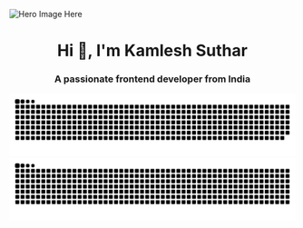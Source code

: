 ![Hero Image Here](https://assets.digitalocean.com/articles/alligator/boo.svg)
<h1 align="center">Hi 👋, I'm Kamlesh Suthar</h1>
<h3 align="center">A passionate frontend developer from India</h3>

<picture align="center">
  <source
    media="(prefers-color-scheme: dark)"
    srcset="https://raw.githubusercontent.com/platane/snk/output/github-contribution-grid-snake-dark.svg"
  />
  <source
    media="(prefers-color-scheme: light)"
    srcset="https://raw.githubusercontent.com/platane/snk/output/github-contribution-grid-snake.svg"
  />
  <img
    alt="github contribution grid snake animation"
    src="https://raw.githubusercontent.com/platane/snk/output/github-contribution-grid-snake.svg"
  />
</picture>
<img alt="snake eating my contributions" src="https://raw.githubusercontent.com/kamlesh240725/kamlesh240725/output/github-contribution-grid-snake.svg" />
